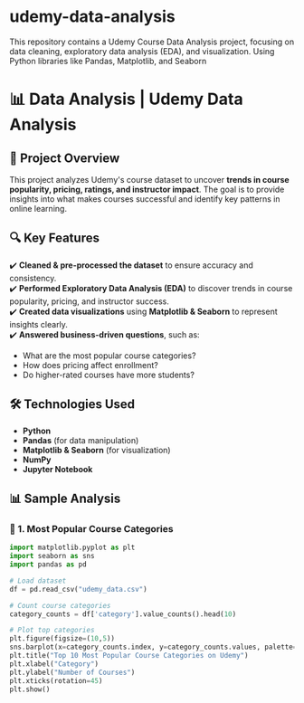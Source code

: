# udemy-data-analysis
This repository contains a Udemy Course Data Analysis project, focusing on data cleaning, exploratory data analysis (EDA), and visualization. Using Python libraries like Pandas, Matplotlib, and Seaborn
# 📊 Data Analysis | Udemy Data Analysis

## 📌 Project Overview  
This project analyzes Udemy's course dataset to uncover **trends in course popularity, pricing, ratings, and instructor impact**. The goal is to provide insights into what makes courses successful and identify key patterns in online learning.  

## 🔍 Key Features  
✔️ **Cleaned & pre-processed the dataset** to ensure accuracy and consistency.  
✔️ **Performed Exploratory Data Analysis (EDA)** to discover trends in course popularity, pricing, and instructor success.  
✔️ **Created data visualizations** using **Matplotlib & Seaborn** to represent insights clearly.  
✔️ **Answered business-driven questions**, such as:  
   - What are the most popular course categories?  
   - How does pricing affect enrollment?  
   - Do higher-rated courses have more students?  

## 🛠️ Technologies Used  
- **Python**  
- **Pandas** (for data manipulation)  
- **Matplotlib & Seaborn** (for visualization)  
- **NumPy**  
- **Jupyter Notebook**  

## 📊 Sample Analysis  
### 🔹 1. Most Popular Course Categories  
```python
import matplotlib.pyplot as plt
import seaborn as sns
import pandas as pd

# Load dataset
df = pd.read_csv("udemy_data.csv")

# Count course categories
category_counts = df['category'].value_counts().head(10)

# Plot top categories
plt.figure(figsize=(10,5))
sns.barplot(x=category_counts.index, y=category_counts.values, palette="coolwarm")
plt.title("Top 10 Most Popular Course Categories on Udemy")
plt.xlabel("Category")
plt.ylabel("Number of Courses")
plt.xticks(rotation=45)
plt.show()
